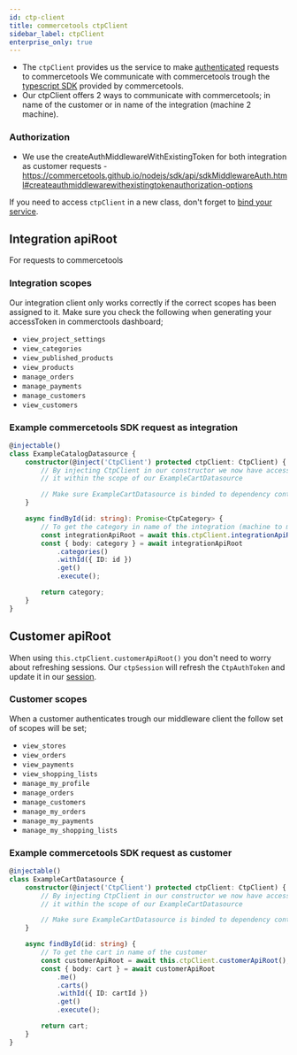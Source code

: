 ```yaml
---
id: ctp-client
title: commercetools ctpClient
sidebar_label: ctpClient
enterprise_only: true
---
```


- The `ctpClient` provides us the service to make [authenticated](https://docs.commercetools.com/api/authorization) requests to commercetools
We communicate with commercetools trough the [typescript SDK](https://commercetools.github.io/nodejs/sdk/) provided by commercetools.
- Our ctpClient offers 2 ways to communicate with commercetools; in name of the customer or in name of the integration (machine 2 machine).

### Authorization
- We use the createAuthMiddlewareWithExistingToken for both integration as customer requests - https://commercetools.github.io/nodejs/sdk/api/sdkMiddlewareAuth.html#createauthmiddlewarewithexistingtokenauthorization-options

If you need to access `ctpClient` in a new class, don't forget to [bind your service](../../server-v3/modules/module-api#binding-services).


## Integration apiRoot
For requests to commercetools 

### Integration scopes
Our integration client only works correctly if the correct scopes has been assigned to it. Make sure you check the following when generating your accessToken in commerctools dashboard;
- `view_project_settings`
- `view_categories`
- `view_published_products`
- `view_products`
- `manage_orders`
- `manage_payments`
- `manage_customers`
- `view_customers`

### Example commercetools SDK request as integration
```ts
@injectable()
class ExampleCatalogDatasource {
    constructor(@inject('CtpClient') protected ctpClient: CtpClient) {
        // By injecting CtpClient in our constructor we now have access to
        // it within the scope of our ExampleCartDatasource

        // Make sure ExampleCartDatasource is binded to dependency container trough module 
    }

    async findById(id: string): Promise<CtpCategory> {
        // To get the category in name of the integration (machine to machine)
        const integrationApiRoot = await this.ctpClient.integrationApiRoot();
        const { body: category } = await integrationApiRoot
            .categories()
            .withId({ ID: id })
            .get()
            .execute();

        return category;
    }
}
```
## Customer apiRoot
When using `this.ctpClient.customerApiRoot()` you don't need to worry about refreshing sessions. Our `ctpSession` will refresh the `CtpAuthToken` and update it in our [session](./ctp-session).

### Customer scopes
When a customer authenticates trough our middleware client the follow set of scopes will be set;
- `view_stores`
- `view_orders`
- `view_payments`
- `view_shopping_lists`
- `manage_my_profile`
- `manage_orders`
- `manage_customers`
- `manage_my_orders`
- `manage_my_payments`
- `manage_my_shopping_lists`

### Example commercetools SDK request as customer
```ts
@injectable()
class ExampleCartDatasource {
    constructor(@inject('CtpClient') protected ctpClient: CtpClient) {
        // By injecting CtpClient in our constructor we now have access to
        // it within the scope of our ExampleCartDatasource

        // Make sure ExampleCartDatasource is binded to dependency container
    }

    async findById(id: string) {
        // To get the cart in name of the customer
        const customerApiRoot = await this.ctpClient.customerApiRoot();
        const { body: cart } = await customerApiRoot
            .me()
            .carts()
            .withId({ ID: cartId })
            .get()
            .execute();

        return cart;
    }
}
```